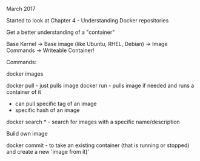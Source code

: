 March 2017

Started to look at Chapter 4 - Understanding Docker repositories

Get a better understanding of a "container"

Base Kernel -> Base image (like Ubuntu, RHEL, Debian) -> Image Commands -> Writeable Container!

Commands:

docker images

docker pull - just pulls image
docker run - pulls image if needed and runs a container of it

- can pull specific tag of an image
- specific hash of an image

docker search * - search for images with a specific name/description

Build own image

docker commit - to take an existing container (that is running or stopped) and create a new 'image from it)'